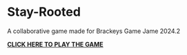 # Stay-Rooted
A collaborative game made for Brackeys Game Jame 2024.2

**[CLICK HERE TO PLAY THE GAME](https://shikazx.itch.io/stay-rooted)**
